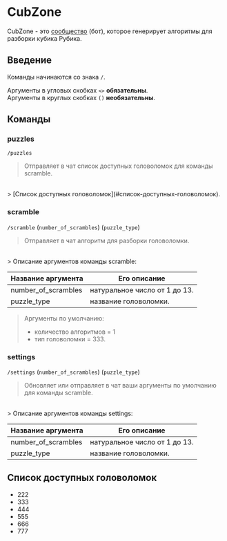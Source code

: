 # CubZone

CubZone - это [сообщество](https://vk.com/cubzone) (бот), которое генерирует
алгоритмы для разборки кубика Рубика.

## Введение

Команды начинаются со знака `/`.

Аргументы в угловых скобках `<>` __обязательны__.
</br>
Аргументы в круглых скобках `()` __необязательны__.

## Команды

### puzzles

`/puzzles`
> Отправляет в чат список доступных головоломок для команды scramble.
</br>
> [Список доступных головоломок](#список-доступных-головоломок).

### scramble

`/scramble` (`number_of_scrambles`) (`puzzle_type`)

> Отправляет в чат алгоритм для разборки головоломки.
</br>
> Описание аргументов команды scramble:

| Название аргумента  | Его описание                  |
|---------------------|-------------------------------|
| number_of_scrambles | натуральное число от 1 до 13. |
| puzzle_type         | название головоломки.         |

> Аргументы по умолчанию:
> - количество алгоритмов = 1
> - тип головоломки = 333.

### settings

`/settings` (`number_of_scrambles`) (`puzzle_type`)

> Обновляет или отправляет в чат ваши аргументы по умолчанию для команды
> scramble.
</br>
> Описание аргументов команды settings:

| Название аргумента  | Его описание                  |
|---------------------|-------------------------------|
| number_of_scrambles | натуральное число от 1 до 13. |
| puzzle_type         | название головоломки.         |

## Список доступных головоломок

- 222
- 333
- 444
- 555
- 666
- 777
